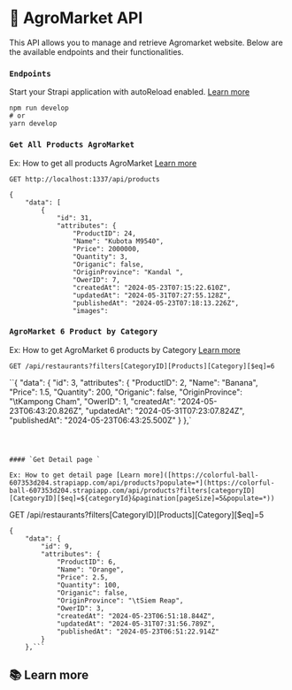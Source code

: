 # 🚀 AgroMarket API

This API allows you to manage and retrieve Agromarket website. Below are the available endpoints and their functionalities.

### `Endpoints`

Start your Strapi application with autoReload enabled. [Learn more]( )

```
npm run develop
# or
yarn develop
```

### `Get All Products AgroMarket`

Ex: How to get all products AgroMarket [Learn more](https://colorful-ball-607353d204.strapiapp.com/api/products?populate=*)

```
GET http://localhost:1337/api/products

```
```
{
    "data": [
        {
            "id": 31,
            "attributes": {
                "ProductID": 24,
                "Name": "Kubota M9540",
                "Price": 2000000,
                "Quantity": 3,
                "Origanic": false,
                "OriginProvince": "Kandal ",
                "OwerID": 7,
                "createdAt": "2024-05-23T07:15:22.610Z",
                "updatedAt": "2024-05-31T07:27:55.128Z",
                "publishedAt": "2024-05-23T07:18:13.226Z",
                "images": 
```


### `AgroMarket 6 Product by Category`

Ex: How to get AgroMarket 6 products by Category [Learn more](https://colorful-ball-607353d204.strapiapp.com/api/products?filters[categoryID][CategoryID][$eq]=${categoryId}&pagination[pageSize]=6&populate=*)

```
GET /api/restaurants?filters[CategoryID][Products][Category][$eq]=6
```

``{
    "data": {
        "id": 3,
        "attributes": {
            "ProductID": 2,
            "Name": "Banana",
            "Price": 1.5,
            "Quantity": 200,
            "Origanic": false,
            "OriginProvince": "\tKampong Cham",
            "OwerID": 1,
            "createdAt": "2024-05-23T06:43:20.826Z",
            "updatedAt": "2024-05-31T07:23:07.824Z",
            "publishedAt": "2024-05-23T06:43:25.500Z"
        }
    },`
```



#### `Get Detail page `

Ex: How to get detail page [Learn more]([https://colorful-ball-607353d204.strapiapp.com/api/products?populate=*](https://colorful-ball-607353d204.strapiapp.com/api/products?filters[categoryID][CategoryID][$eq]=${categoryId}&pagination[pageSize]=5&populate=*))

```
GET /api/restaurants?filters[CategoryID][Products][Category][$eq]=5
```
{
    "data": {
        "id": 9,
        "attributes": {
            "ProductID": 6,
            "Name": "Orange",
            "Price": 2.5,
            "Quantity": 100,
            "Origanic": false,
            "OriginProvince": "\tSiem Reap",
            "OwerID": 3,
            "createdAt": "2024-05-23T06:51:18.844Z",
            "updatedAt": "2024-05-31T07:31:56.789Z",
            "publishedAt": "2024-05-23T06:51:22.914Z"
        }
    },```
```


## 📚 Learn more




